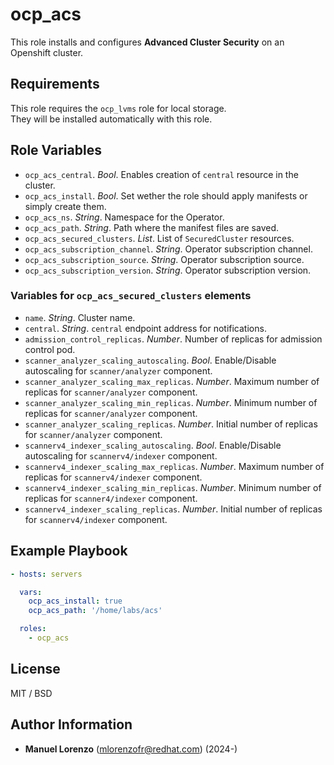 # ocp_acs
This role installs and configures **Advanced Cluster Security** on an Openshift cluster.

## Requirements
This role requires the `ocp_lvms` role for local storage.  
They will be installed automatically with this role.

## Role Variables
* `ocp_acs_central`. _Bool_. Enables creation of `central` resource in the cluster.
* `ocp_acs_install`. _Bool_. Set wether the role should apply manifests or simply create them.
* `ocp_acs_ns`. _String_. Namespace for the Operator.
* `ocp_acs_path`. _String_. Path where the manifest files are saved.
* `ocp_acs_secured_clusters`. _List_. List of `SecuredCluster` resources.
* `ocp_acs_subscription_channel`. _String_. Operator subscription channel.
* `ocp_acs_subscription_source`. _String_. Operator subscription source.
* `ocp_acs_subscription_version`. _String_. Operator subscription version.

### Variables for `ocp_acs_secured_clusters` elements
* `name`. _String_. Cluster name.
* `central`. _String_. `central` endpoint address for notifications.
* `admission_control_replicas`. _Number_. Number of replicas for admission control pod.
* `scanner_analyzer_scaling_autoscaling`. _Bool_. Enable/Disable autoscaling for `scanner/analyzer` component.
* `scanner_analyzer_scaling_max_replicas`. _Number_. Maximum number of replicas for `scanner/analyzer` component.
* `scanner_analyzer_scaling_min_replicas`. _Number_. Minimum number of replicas for `scanner/analyzer` component.
* `scanner_analyzer_scaling_replicas`. _Number_. Initial number of replicas for `scanner/analyzer` component.
* `scannerv4_indexer_scaling_autoscaling`. _Bool_. Enable/Disable autoscaling for `scannerv4/indexer` component.
* `scannerv4_indexer_scaling_max_replicas`. _Number_. Maximum number of replicas for `scannerv4/indexer` component.
* `scannerv4_indexer_scaling_min_replicas`. _Number_. Minimum number of replicas for `scanner4/indexer` component.
* `scannerv4_indexer_scaling_replicas`. _Number_. Initial number of replicas for `scannerv4/indexer` component.

## Example Playbook
```yaml
- hosts: servers

  vars:
    ocp_acs_install: true
    ocp_acs_path: '/home/labs/acs'

  roles:
    - ocp_acs
```

## License
MIT / BSD

## Author Information
 - **Manuel Lorenzo** (mlorenzofr@redhat.com) (2024-)
